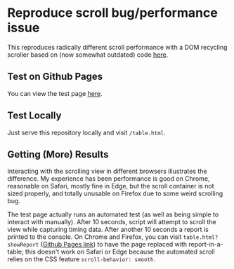 # Reproduce scroll bug/performance issue

This reproduces radically different scroll performance with a DOM recycling
scroller based on (now somewhat outdated) code
[here](https://github.com/mdittmer/mdn-confluence).

## Test on Github Pages

You can view the test page
[here](https://mdittmer.github.io/scroll-bug/table.html).

## Test Locally

Just serve this repository locally and visit `/table.html`.

## Getting (More) Results

Interacting with the scrolling view in different browsers illustrates the
difference. My experience has been performance is good on Chrome, reasonable on
Safari, mostly fine in Edge, but the scroll container is not sized properly, and
totally unusable on Firefox due to some weird scrolling bug.

The test page actually runs an automated test (as well as being simple to
interact with manually). After 10 seconds, script will attempt to scroll the
view while capturing timing data. After another 10 seconds a report is printed
to the console. On Chrome and Firefox, you can visit `table.html?showReport`
([Github Pages link](https://mdittmer.github.io/scroll-bug/table.html?showReport))
to have the page replaced with report-in-a-table; this doesn't work on Safari or
Edge because the automated scroll relies on the CSS feature
`scroll-behavior: smooth`.
